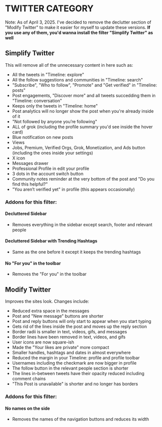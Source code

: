 # TWITTER CATEGORY
Note: As of April 3, 2025. I've decided to remove the declutter section of "Modify Twitter" to make it easier for myself to update these versions. **If you use any of them, you'd wanna install the filter "Simplify Twitter" as well**
## Simplify Twitter
This will remove all of the unnecessary content in here such as:
- All the tweets in "Timeline: explore"
- All the follow suggestions and communities in "Timeline: search"
- "Subscribe", "Who to follow", "Promote" and "Get verified" in "Timeline: posts"
- Post engagements, "Discover more" and all tweets succedding them in "Timeline: conversation"
- Keeps only the tweets in "Timeline: home"
- Post analytics will no longer show the post when you're already inside of it
- "Not followed by anyone you’re following"
- ALL of grok (including the profile summary you'd see inside the hover card)
- Blue notification on new posts
- Views
- Jobs, Premium, Verified Orgs, Grok, Monetization, and Ads button (including the ones inside your settings)
- X icon
- Messages drawer
- Professional Profile in edit your profile
- 3 dots in the account switch button
- Community notes reminder at the very bottom of the post and "Do you find this helpful?"
- "You aren’t verified yet" in profile (this appears occasionally)
### Addons for this filter:
#### Decluttered Sidebar
- Removes everything in the sidebar except search, footer and relevant people
#### Decluttered Sidebar with Trending Hashtags
- Same as the one before it except it keeps the trending hashtags
#### No "For you" in the toolbar
- Removes the "For you" in the toolbar
## Modify Twitter
Improves the sites look. Changes include:
- Reduced extra space in the messages
- Post and "New message" buttons are shorter
- Post and reply buttons will only start to appear when you start typing
- Gets rid of the lines inside the post and moves up the reply section
- Border radii is smaller in text, videos, gifs, and messages
- Border lines have been removed in text, videos, and gifs
- User icons are now square-ish
- Made the "Your likes are private" more compact
- Smaller handles, hashtags and dates in almost everywhere
- Reduced the margin in your Timeline: profile and profile toolbar
- Usernames including the checkmark are now bigger in profile
- The follow button in the relevant people section is shorter
- The lines in-between tweets have their opacity reduced including comment chains
- "This Post is unavailable" is shorter and no longer has borders
### Addons for this filter:
#### No names on the side
- Removes the names of the navigation buttons and reduces its width

